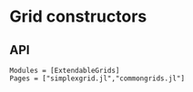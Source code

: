 # Grid constructors


## API
```@autodocs
Modules = [ExtendableGrids]
Pages = ["simplexgrid.jl","commongrids.jl"]
```

